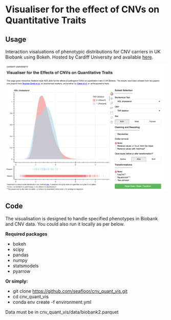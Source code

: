 # Visualiser for the effect of CNVs on Quantitative Traits

## Usage
Interaction visaluations of phenotypic distributions for CNV carriers in UK Biobank using Bokeh. Hosted by Cardiff University and available [here](https://kirov.psycm.cf.ac.uk/patch_cnv/patch_cnv).

![bokeh_app](/figures/bokeh_example.png)

## Code

The visualisation is designed to handle specified phenotypes in Biobank and CNV data. You could also run it locally as per below.

**Required packages**
- bokeh
- scipy
- pandas
- numpy
- statsmodels
- pyarrow


**Or simply:**
- git clone https://github.com/seafloor/cnv_quant_vis.git
- cd cnv_quant_vis
- conda env create -f environment.yml

Data must be in cnv_quant_vis/data/biobank2.parquet
